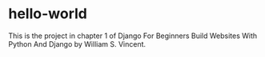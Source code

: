 # hello-world

This is the project in chapter 1 of Django For Beginners Build Websites With Python And Django by William S. Vincent.
